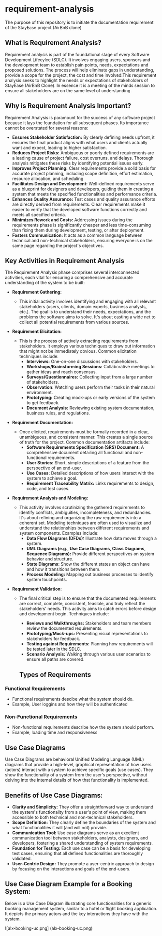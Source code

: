 # requirement-analysis

The purpose of this repository is to initiate the documentation requirement of the StayEase project (AirBnB clone)

## What is Requirement Analysis?

Requirement analysis is part of the foundational stage of every Software Development Lifecylce (SDLC). It involves engaging users, sponsors and the development team to establish pain points, needs, expectations and proposed solutions. The process will help eliminate gaps in understanding, provide a scope for the project, the cost and time involved.This requirement analysis seeks to highlight the needs or expectations of stakeholders of StayEase (AirBnB Clone). In essence it is a meeting of the minds session to ensure all stakeholders are on the same level of understanding.

## Why is Requirement Analysis Important?

Requirement Analysis is paramount for the success of any software project because it lays the foundation for all subsequent phases. Its importance cannot be overstated for several reasons:

- **Ensures Stakeholder Satisfaction:** By clearly defining needs upfront, it ensures the final product aligns with what users and clients actually want and expect, leading to higher satisfaction.
- **Reduces Project Risks:** Ambiguous or poorly defined requirements are a leading cause of project failure, cost overruns, and delays. Thorough analysis mitigates these risks by identifying potential issues early.
- **Improves Project Planning:** Clear requirements provide a solid basis for accurate project planning, including scope definition, effort estimation, resource allocation, and scheduling.
- **Facilitates Design and Development:** Well-defined requirements serve as a blueprint for designers and developers, guiding them in creating a system that meets the specified functionalities and performance criteria.
- **Enhances Quality Assurance:** Test cases and quality assurance efforts are directly derived from requirements. Clear requirements make it easier to verify that the developed software functions correctly and meets all specified criteria.
- **Minimizes Rework and Costs:** Addressing issues during the requirements phase is significantly cheaper and less time-consuming than fixing them during development, testing, or after deployment.
- **Fosters Communication:** It acts as a common language between technical and non-technical stakeholders, ensuring everyone is on the same page regarding the project's objectives.

## Key Activities in Requirement Analysis

The Requirement Analysis phase comprises several interconnected activities, each vital for ensuring a comprehensive and accurate understanding of the system to be built:

- **Requirement Gathering:**

  - This initial activity involves identifying and engaging with all relevant stakeholders (users, clients, domain experts, business analysts, etc.). The goal is to understand their needs, expectations, and the problems the software aims to solve. It's about casting a wide net to collect all potential requirements from various sources.

- **Requirement Elicitation:**

  - This is the process of actively extracting requirements from stakeholders. It employs various techniques to draw out information that might not be immediately obvious. Common elicitation techniques include:
    - **Interviews:** One-on-one discussions with stakeholders.
    - **Workshops/Brainstorming Sessions:** Collaborative meetings to gather ideas and reach consensus.
    - **Surveys/Questionnaires:** Collecting input from a large number of stakeholders.
    - **Observation:** Watching users perform their tasks in their natural environment.
    - **Prototyping:** Creating mock-ups or early versions of the system to get feedback.
    - **Document Analysis:** Reviewing existing system documentation, business rules, and regulations.

- **Requirement Documentation:**

  - Once elicited, requirements must be formally recorded in a clear, unambiguous, and consistent manner. This creates a single source of truth for the project. Common documentation artifacts include:
    - **Software Requirements Specification (SRS) Document:** A comprehensive document detailing all functional and non-functional requirements.
    - **User Stories:** Short, simple descriptions of a feature from the perspective of an end-user.
    - **Use Cases:** Detailed descriptions of how users interact with the system to achieve a goal.
    - **Requirement Traceability Matrix:** Links requirements to design, code, and test cases.

- **Requirement Analysis and Modeling:**

  - This activity involves scrutinizing the gathered requirements to identify conflicts, ambiguities, incompleteness, and redundancies. It's about refining and organizing the raw requirements into a coherent set. Modeling techniques are often used to visualize and understand the relationships between different requirements and system components. Examples include:
    - **Data Flow Diagrams (DFDs):** Illustrate how data moves through a system.
    - **UML Diagrams (e.g., Use Case Diagrams, Class Diagrams, Sequence Diagrams):** Provide different perspectives on system behavior and structure.
    - **State Diagrams:** Show the different states an object can have and how it transitions between them.
    - **Process Modeling:** Mapping out business processes to identify system touchpoints.

- **Requirement Validation:**

  - The final critical step is to ensure that the documented requirements are correct, complete, consistent, feasible, and truly reflect the stakeholders' needs. This activity aims to catch errors before design and development begin. Techniques include:

    - **Reviews and Walkthroughs:** Stakeholders and team members review the documented requirements.
    - **Prototyping/Mock-ups:** Presenting visual representations to stakeholders for feedback.
    - **Testing against Requirements:** Planning how requirements will be tested later in the SDLC.
    - **Scenario Analysis:** Walking through various user scenarios to ensure all paths are covered.

    ## Types of Requirements

### Functional Requirements

- Functional requirements descibe what the system should do.
- Example, User loggins and how they will be authenticated

### Non-Functional Requirements

- Non-functional requirements describe how the system should perform.
- Example, loading time and responsiveness

## Use Case Diagrams

Use Case Diagrams are behavioral Unified Modeling Language (UML) diagrams that provide a high-level, graphical representation of how users (actors) interact with a system to achieve specific goals (use cases). They show the functionality of a system from the user's perspective, without delving into the internal details of how that functionality is implemented.

## Benefits of Use Case Diagrams:

- **Clarity and Simplicity:** They offer a straightforward way to understand the system's functionality from a user's point of view, making them accessible to both technical and non-technical stakeholders.
- **Scope Definition:** They clearly define the boundaries of the system and what functionalities it will (and will not) provide.
- **Communication Tool:** Use case diagrams serve as an excellent communication tool between stakeholders, analysts, designers, and developers, fostering a shared understanding of system requirements.
- **Foundation for Testing:** Each use case can be a basis for developing test cases, ensuring that all defined functionalities are thoroughly validated.
- **User-Centric Design:** They promote a user-centric approach to design by focusing on the interactions and goals of the end-users.

## Use Case Diagram Example for a Booking System:

Below is a Use Case Diagram illustrating core functionalities for a generic booking management system, similar to a hotel or flight booking application. It depicts the primary actors and the key interactions they have with the system.

![alx-booking-uc.png]
(alx-booking-uc.png)
